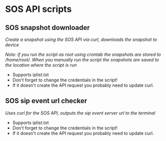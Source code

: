 # SOS API scripts

## SOS snapshot downloader
*Create a snapshot using the SOS API via curl, downloads the snapshot to device*

*Note: if you run the script as root using crontab the snapshots are stored to /home/root/. When you manually run the script the snapshots are saved to the location where the script is run*

- Supports iplist.txt
- Don't forget to change the credentials in the script!
- If it doesn't create the API request you probably need to update curl. 

## SOS sip event url checker
*Uses curl for the SOS API, outputs the sip event server url to the terminal*

- Supports iplist.txt
- Don't forget to change the credentials in the script!
- If it doesn't create the API request you probably need to update curl. 
